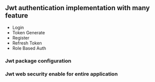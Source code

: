 ## Jwt authentication implementation with many feature
  - Login
  - Token Generate
  - Register
  - Refresh Token
  - Role Based Auth

### Jwt package configuration
### Jwt web security enable for entire application

